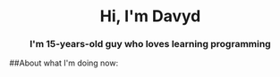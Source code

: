 <h1 align="center">Hi, I'm Davyd </h1>
<h3 align="center">I'm 15-years-old guy who loves learning programming</h3>

##About what I'm doing now:

